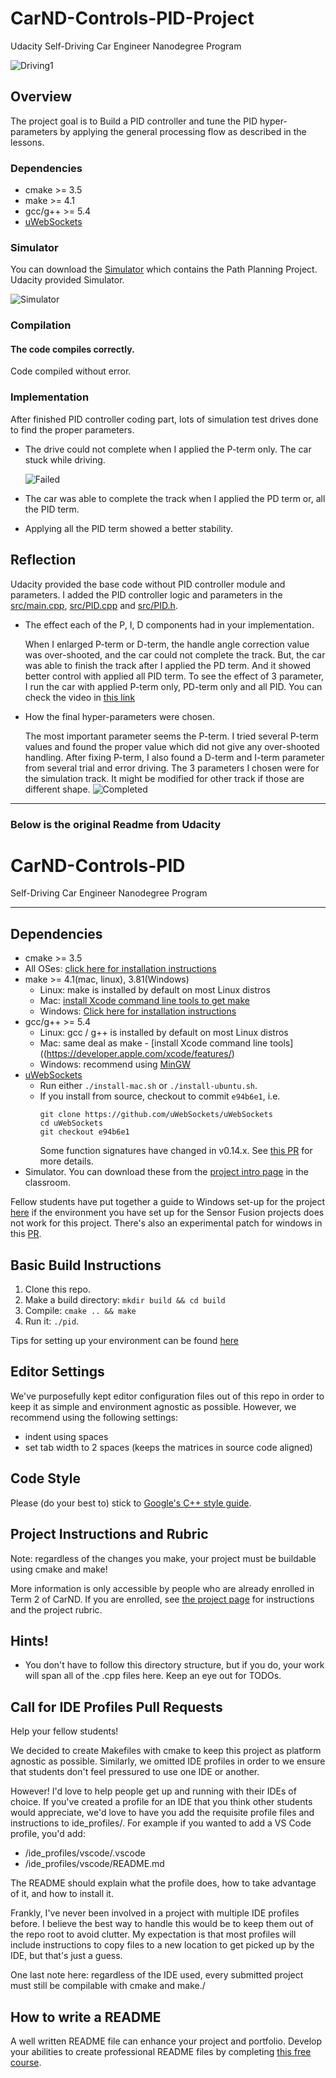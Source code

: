 # CarND-Controls-PID-Project
Udacity Self-Driving Car Engineer Nanodegree Program

![Driving1](images/Capture1-PID_all_added.PNG)

## Overview
The project goal is to Build a PID controller and tune the PID hyper-parameters by applying the general processing flow as described in the lessons.

### Dependencies
* cmake >= 3.5
* make >= 4.1
* gcc/g++ >= 5.4
* [uWebSockets](https://github.com/uWebSockets/uWebSockets)

### Simulator
You can download the [Simulator](https://github.com/udacity/self-driving-car-sim/releases/tag/T3_v1.2) which contains the Path Planning Project.
Udacity provided Simulator.

![Simulator](images/simulator.PNG)


### Compilation
#### The code compiles correctly.
Code compiled without error.


### Implementation
After finished PID controller coding part, lots of simulation test drives done to find the proper parameters.

* The drive could not complete when I applied the P-term only. The car stuck while driving.
  
  ![Failed](images/P_only_fail.PNG)
  
* The car was able to complete the track when I applied the PD term or, all the PID term.
* Applying all the PID term showed a better stability.



## Reflection
Udacity provided the base code without PID controller module and parameters. I added the PID controller logic and parameters in the [src/main.cpp](https://github.com/Hyun5/CarND-PID-Control-Project/blob/master/src/main.cpp), [src/PID.cpp](https://github.com/Hyun5/CarND-PID-Control-Project/blob/master/src/PID.cpp) and [src/PID.h](https://github.com/Hyun5/CarND-PID-Control-Project/blob/master/src/PID.h).

* The effect each of the P, I, D components had in your implementation.

  When I enlarged P-term or D-term, the handle angle correction value was over-shooted, and the car could not complete the track. But, the car was able to finish the track after I applied the PD term. And it showed better control with applied all PID term. To see the effect of 3 parameter, I run the car with applied P-term only, PD-term only and all PID. You can check the video in [this link](https://www.youtube.com/watch?v=N2uGhe05O3U)

* How the final hyper-parameters were chosen.

  The most important parameter seems the P-term. I tried several P-term values and found the proper value which did not give any over-shooted handling. After fixing P-term, I also found a D-term and I-term parameter from several trial and error driving.
  The 3 parameters I chosen were for the simulation track. It might be modified for other track if those are different shape.
  ![Completed](images/PID_term.PNG)




---

### Below is the original Readme from Udacity 

# CarND-Controls-PID
Self-Driving Car Engineer Nanodegree Program

---

## Dependencies

* cmake >= 3.5
 * All OSes: [click here for installation instructions](https://cmake.org/install/)
* make >= 4.1(mac, linux), 3.81(Windows)
  * Linux: make is installed by default on most Linux distros
  * Mac: [install Xcode command line tools to get make](https://developer.apple.com/xcode/features/)
  * Windows: [Click here for installation instructions](http://gnuwin32.sourceforge.net/packages/make.htm)
* gcc/g++ >= 5.4
  * Linux: gcc / g++ is installed by default on most Linux distros
  * Mac: same deal as make - [install Xcode command line tools]((https://developer.apple.com/xcode/features/)
  * Windows: recommend using [MinGW](http://www.mingw.org/)
* [uWebSockets](https://github.com/uWebSockets/uWebSockets)
  * Run either `./install-mac.sh` or `./install-ubuntu.sh`.
  * If you install from source, checkout to commit `e94b6e1`, i.e.
    ```
    git clone https://github.com/uWebSockets/uWebSockets 
    cd uWebSockets
    git checkout e94b6e1
    ```
    Some function signatures have changed in v0.14.x. See [this PR](https://github.com/udacity/CarND-MPC-Project/pull/3) for more details.
* Simulator. You can download these from the [project intro page](https://github.com/udacity/self-driving-car-sim/releases) in the classroom.

Fellow students have put together a guide to Windows set-up for the project [here](https://s3-us-west-1.amazonaws.com/udacity-selfdrivingcar/files/Kidnapped_Vehicle_Windows_Setup.pdf) if the environment you have set up for the Sensor Fusion projects does not work for this project. There's also an experimental patch for windows in this [PR](https://github.com/udacity/CarND-PID-Control-Project/pull/3).

## Basic Build Instructions

1. Clone this repo.
2. Make a build directory: `mkdir build && cd build`
3. Compile: `cmake .. && make`
4. Run it: `./pid`. 

Tips for setting up your environment can be found [here](https://classroom.udacity.com/nanodegrees/nd013/parts/40f38239-66b6-46ec-ae68-03afd8a601c8/modules/0949fca6-b379-42af-a919-ee50aa304e6a/lessons/f758c44c-5e40-4e01-93b5-1a82aa4e044f/concepts/23d376c7-0195-4276-bdf0-e02f1f3c665d)

## Editor Settings

We've purposefully kept editor configuration files out of this repo in order to
keep it as simple and environment agnostic as possible. However, we recommend
using the following settings:

* indent using spaces
* set tab width to 2 spaces (keeps the matrices in source code aligned)

## Code Style

Please (do your best to) stick to [Google's C++ style guide](https://google.github.io/styleguide/cppguide.html).

## Project Instructions and Rubric

Note: regardless of the changes you make, your project must be buildable using
cmake and make!

More information is only accessible by people who are already enrolled in Term 2
of CarND. If you are enrolled, see [the project page](https://classroom.udacity.com/nanodegrees/nd013/parts/40f38239-66b6-46ec-ae68-03afd8a601c8/modules/f1820894-8322-4bb3-81aa-b26b3c6dcbaf/lessons/e8235395-22dd-4b87-88e0-d108c5e5bbf4/concepts/6a4d8d42-6a04-4aa6-b284-1697c0fd6562)
for instructions and the project rubric.

## Hints!

* You don't have to follow this directory structure, but if you do, your work
  will span all of the .cpp files here. Keep an eye out for TODOs.

## Call for IDE Profiles Pull Requests

Help your fellow students!

We decided to create Makefiles with cmake to keep this project as platform
agnostic as possible. Similarly, we omitted IDE profiles in order to we ensure
that students don't feel pressured to use one IDE or another.

However! I'd love to help people get up and running with their IDEs of choice.
If you've created a profile for an IDE that you think other students would
appreciate, we'd love to have you add the requisite profile files and
instructions to ide_profiles/. For example if you wanted to add a VS Code
profile, you'd add:

* /ide_profiles/vscode/.vscode
* /ide_profiles/vscode/README.md

The README should explain what the profile does, how to take advantage of it,
and how to install it.

Frankly, I've never been involved in a project with multiple IDE profiles
before. I believe the best way to handle this would be to keep them out of the
repo root to avoid clutter. My expectation is that most profiles will include
instructions to copy files to a new location to get picked up by the IDE, but
that's just a guess.

One last note here: regardless of the IDE used, every submitted project must
still be compilable with cmake and make./

## How to write a README
A well written README file can enhance your project and portfolio.  Develop your abilities to create professional README files by completing [this free course](https://www.udacity.com/course/writing-readmes--ud777).

